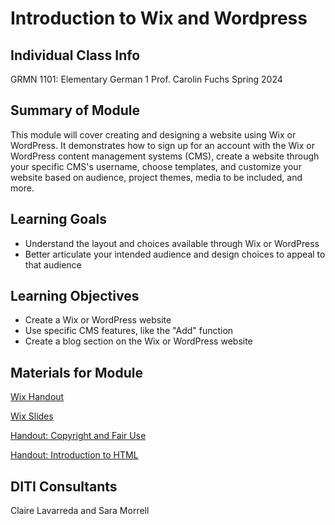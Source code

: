 <?xml version="1.0" encoding="UTF-8"?>
<h1>Introduction to Wix and Wordpress</h1>

<h2>Individual Class Info</h2>

GRMN 1101: Elementary German 1
Prof. Carolin Fuchs	
Spring 2024


<h2>Summary of Module</h2>

This module will cover creating and designing a website using Wix or WordPress. It demonstrates how to sign up for an account with the Wix or WordPress content management systems (CMS), create a website through your specific CMS's username, choose templates, and customize your website based on audience, project themes, media to be included, and more.

<h2>Learning Goals</h2>

* Understand the layout and choices available through Wix or WordPress
* Better articulate your intended audience and design choices to appeal to that audience

<h2>Learning Objectives</h2>

* Create a Wix or WordPress website
* Use specific CMS features, like the "Add" function
* Create a blog section on the Wix or WordPress website

<h2>Materials for Module</h2>

[Wix Handout](https://github.com/NULabNortheastern/digitalassignmentshowcase/blob/master/handouts/website-building/Handout-Wix.pdf)

[Wix Slides](https://github.com/NULabNortheastern/digitalassignmentshowcase/blob/main/website-building/sp24-fuchs-grmn1101-wix/SP24-Fuchs-WebsiteBuilding_slides.pptx.pdf) 

[Handout: Copyright and Fair Use](https://github.com/NULabNortheastern/digitalassignmentshowcase/blob/master/handouts/Copyright-Fair-Use.pdf)

[Handout: Introduction to HTML](https://github.com/NULabNortheastern/digitalassignmentshowcase/blob/main/handouts/HTML-Introduction.pdf)

<h2>DITI Consultants</h2>

Claire Lavarreda and Sara Morrell

